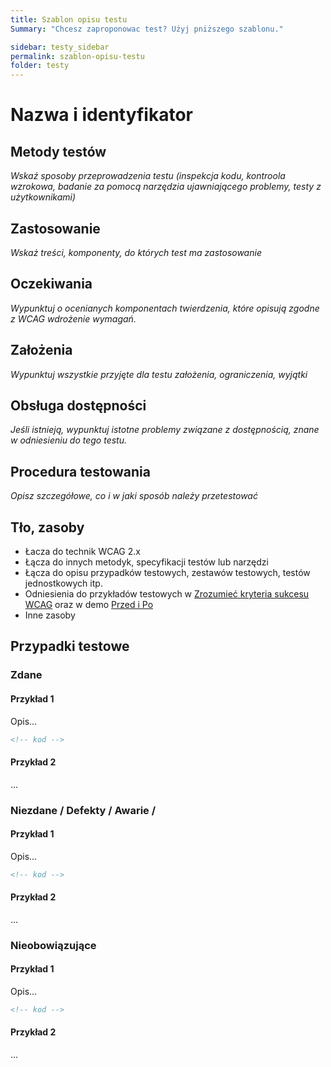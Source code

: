 ```yaml
---
title: Szablon opisu testu
Summary: "Chcesz zaproponowac test? Użyj pniższego szablonu."

sidebar: testy_sidebar
permalink: szablon-opisu-testu
folder: testy
---
```



# Nazwa i identyfikator

## Metody testów
*Wskaź sposoby przeprowadzenia testu (inspekcja kodu, kontroola wzrokowa, badanie za pomocą narzędzia ujawniającego problemy, testy z użytkownikami)*

## Zastosowanie

*Wskaż treści, komponenty, do których test ma zastosowanie*

## Oczekiwania

*Wypunktuj o ocenianych komponentach twierdzenia, które opisują zgodne z WCAG wdrożenie wymagań.*

## Założenia

*Wypunktuj wszystkie przyjęte dla testu założenia, ograniczenia, wyjątki*

## Obsługa dostępności

*Jeśli istnieją, wypunktuj istotne problemy związane z dostępnością, znane w odniesieniu do tego testu.*

## Procedura testowania

*Opisz szczegółowe, co i w jaki sposób należy przetestować*

## Tło, zasoby

- Łacza do technik WCAG 2.x
- Łącza do innych metodyk, specyfikacji testów lub narzędzi
- Łącza do opisu przypadków testowych, zestawów testowych, testów jednostkowych itp.
- Odniesienia do przykładów testowych w [Zrozumieć kryteria sukcesu WCAG]() oraz w demo [Przed i Po]()
- Inne zasoby

## Przypadki testowe

### Zdane

#### Przykład 1

Opis...

```html
<!-- kod -->
```

#### Przykład 2

...

### Niezdane / Defekty / Awarie /

#### Przykład 1

Opis...

```html
<!-- kod -->
```

#### Przykład 2

...

###  Nieobowiązujące

#### Przykład 1

Opis...

```html
<!-- kod -->
```

#### Przykład 2

...
